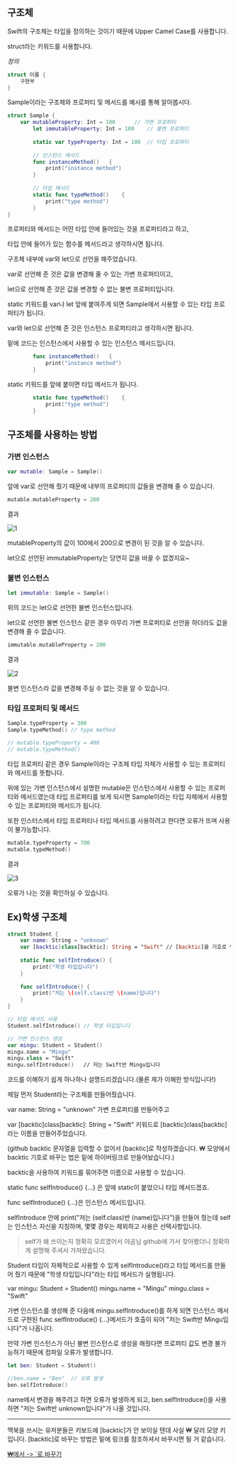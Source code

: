 ## 구조체

Swift의 구조체는 타입을 정의하는 것이기 때문에 Upper Camel Case를 사용합니다.

struct라는 키워드를 사용합니다.


*정의*
```swift
struct 이름 {
	구현부
}
```

Sample이라는 구조체와 프로퍼티 및 메서드를 예시를 통해 알아봅시다.
```swift
struct Sample {
	var mutableProperty: Int = 100		// 가변 프로퍼티
    	let immutableProperty: Int = 100	// 불변 프로퍼티
        
        static var typeProperty: Int = 100	// 타입 프로퍼티
        
        // 인스턴스 메서드
        func instanceMethod()	{
        	print("instance method")
        }
        
        // 타입 메서드
        static func typeMethod()	{
        	print("type method")
        }
}
```
프로퍼티와 메서드는 어떤 타입 안에 들어있는 것을 프로퍼티라고 하고,

타입 안에 들어가 있는 함수를 메서드라고 생각하시면 됩니다.

구조체 내부에 var와 let으로 선언을 해주었습니다.

var로 선언해 준 것은 값을 변경해 줄 수 있는 가변 프로퍼티이고,

let으로 선언해 준 것은 값을 변경할 수 없는 불변 프로퍼티입니다.

static 키워드를 var나 let 앞에 붙여주게 되면 Sample에서 사용할 수 있는 타입 프로퍼티가 됩니다.


var와 let으로 선언해 준 것은 인스턴스 프로퍼티라고 생각하시면 됩니다.

밑에 코드는 인스턴스에서 사용할 수 있는 인스턴스 메서드입니다.
```swift
        func instanceMethod()	{
        	print("instance method")
        }
```

static 키워드를 앞에 붙이면 타입 메서드가 됩니다.
```swift
        static func typeMethod()	{
        	print("type method")
        }
```

## 구조체를 사용하는 방법

### 가변 인스턴스
```swift
var mutable: Sample = Sample()
```
앞에 var로 선언해 줬기 때문에 내부의 프로퍼티의 값들을 변경해 줄 수 있습니다.

```swift
mutable.mutableProperty = 200
```

결과

![1](https://images.velog.io/images/jkang4531/post/88d3326f-8565-4ef4-86c9-7fd2c40f652a/image.png)

mutableProperty의 값이 100에서 200으로 변경이 된 것을 알 수 있습니다.

let으로 선언된 immutableProperty는 당연히 값을 바꿀 수 없겠지요~


### 불변 인스턴스

```swift
let immutable: Sample = Sample()
```
위의 코드는 let으로 선언한 불변 인스턴스입니다.

let으로 선언한 불변 인스턴스 같은 경우 아무리 가변 프로퍼티로 선언을 하더라도 값을 변경해 줄 수 없습니다.

```swift
immutable.mutableProperty = 200
```
결과

![2](https://images.velog.io/images/jkang4531/post/3eea9b90-0784-41e8-9b8e-27fd1eab90d7/image.png)

불변 인스턴스라 값을 변경해 주실 수 없는 것을 알 수 있습니다.


### 타입 프로퍼티 및 메서드
```swift
Sample.typeProperty = 300
Sample.typeMethod()	// type method

// mutable.typeProperty = 400
// mutable.typeMethod()
```
타입 프로퍼티 같은 경우 Sample이라는 구조체 타입 자체가 사용할 수 있는 
프로퍼티와 메서드를 뜻합니다.

위에 있는 가변 인스턴스에서 설명한 mutable은 인스턴스에서 사용할 수 있는 프로퍼티와 메서드였는데 타입 프로퍼티를 보게 되시면 Sample이라는 타입 자체에서 사용할 수 있는 프로퍼티와 메서드가 됩니다.

또한 인스터스에서 타입 프로퍼티나 타입 메서드를 사용하려고 한다면 오류가 뜨며 사용이 불가능합니다.
```swift
mutable.typeProperty = 700
mutable.typeMethod()
```

결과

![3](https://images.velog.io/images/jkang4531/post/d75305e0-83cf-4968-94b1-f7ea0f24c811/image.png)

오류가 나는 것을 확인하실 수 있습니다.


## Ex)학생 구조체
```swift
struct Student {
    var name: String = "unknown"
    var [backtic]class[backtic]: String = "Swift" // [backtic]을 기호로 변경해 사용하시기 바랍니다.
   
    static func selfIntroduce() {
        print("학생 타입입니다")
    }
    
    func selfIntroduce() {
        print("저는 \(self.class)반 \(name)입니다")
    }
}

// 타입 메서드 사용
Student.selfIntroduce() // 학생 타입입니다

// 가변 인스턴스 생성
var mingu: Student = Student()
mingu.name = "Mingu"
mingu.class = "Swift"
mingu.selfIntroduce()   // 저는 Swift반 Mingu입니다
```
코드를 이해하기 쉽게 하나하나 설명드리겠습니다.(물론 제가 이해한 방식입니다!)

제일 먼저 Student라는 구조체를 만들어줬습니다.

var name: String = "unknown" 가변 프로퍼티를 만들어주고

var [backtic]class[backtic]: String = "Swift" 키워드로 [backtic]class[backtic]라는 이름을 만들어주었습니다.

(github backtic 문자열을 입력할 수 없어서 [backtic]로 작성하겠습니다. ₩ 모양에서 backtic 기호로 바꾸는 법은 밑에 하이버링크로 만들어놨습니다.)

backtic을 사용하여 키워드를 묶어주면 이름으로 사용할 수 있습니다.

static func selfIntroduce() {...} 은 앞에 static이 붙었으니 타입 메서드겠죠.

func selfIntroduce() {...}은 인스턴스 메서드입니다. 

selfIntroduce 안에 print("저는 \(self.class)반 \(name)입니다")을 만들어 줬는데 self는 인스턴스 자신을 지칭하며, 몇몇 경우는 제외하고 사용은 선택사항입니다.
> self가 왜 쓰이는지 정확히 모르겠어서 야곰님 github에 가서 찾아봤더니 정확하게 설명해 주셔서 가져왔습니다.

Student 타입이 자체적으로 사용할 수 있게 selfIntroduce()라고 타입 메서드를 만들어 줬기 때문에 "학생 타입입니다"라는 타입 메서드가 실행됩니다.

var mingu: Student = Student()
mingu.name = "Mingu"
mingu.class = "Swift"

가변 인스턴스를 생성해 준 다음에 mingu.selfIntroduce()를 하게 되면 
인스턴스 메서드로 구현된 func selfIntroduce() {...}메서드가 
호출이 되어 "저는 Swift반 Mingu입니다"가 나옵니다.

만약 가변 인스턴스가 아닌 불변 인스턴스로 생성을 해줬다면 프로퍼티 값도 변경 불가능하기 때문에 컴파일 오류가 발생합니다.
```swift
let ben: Student = Student()

//ben.name = "Ben"	// 오류 발생
ben.selfIntroduce()
```
name에서 변경을 해주려고 하면 오류가 발생하게 되고,
ben.selfIntroduce()을 사용하면 "저는 Swift반 unknown입니다"가 나올 것입니다.

----
맥북을 쓰시는 유저분들은 키보드에 [backtic]가 안 보이실 텐데 사실 ₩ 달러 모양 키입니다.
[backtic]로 바꾸는 방법은 밑에 링크를 참조하셔서 바꾸시면 될 거 같습니다.

[₩에서 -> `로 바꾸기](https://nathan29849.medium.com/mac-os-x-%EC%97%90%EC%84%9C-%EA%B0%80-%EC%95%84%EB%8B%8C-backtick-%EC%9D%84-%EC%9E%85%EB%A0%A5%ED%95%98%EB%A0%A4%EB%A9%B4-%ED%95%9C%EA%B8%80%EB%AA%A8%EB%93%9C%EC%97%90%EC%84%9C-45d427fcb0a)
